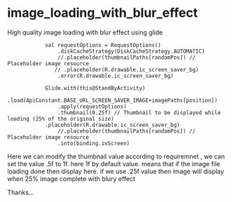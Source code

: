# image_loading_with_blur_effect
High quality image loading with blur effect using glide



                val requestOptions = RequestOptions()
                    .diskCacheStrategy(DiskCacheStrategy.AUTOMATIC)
                    //.placeholder(thumbnailPaths[randomPos]) // Placeholder image resource
                   // .placeholder(R.drawable.ic_screen_saver_bg)
                    .error(R.drawable.ic_screen_saver_bg)

                Glide.with(this@StandByActivity)
                    .load(ApiConstant.BASE_URL_SCREEN_SAVER_IMAGE+imagePaths[position])
                    .apply(requestOptions)
                    .thumbnail(0.25f) // Thumbnail to be displayed while loading (25% of the original size)
                .placeholder(R.drawable.ic_screen_saver_bg)
                    //.placeholder(thumbnailPaths[randomPos]) // Placeholder image resource
                    .into(binding.ivScreen)




Here we can modify the thumbnail value according to requiremnet , we can set the value .5f to 1f. here 1f by default value. means that if the image file loading done then display here.
if we use .25f value then image will display when 25% image complete with blury effect

Thanks...
